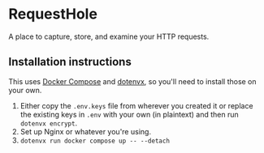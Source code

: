 # RequestHole
A place to capture, store, and examine your HTTP requests.

## Installation instructions

This uses [Docker Compose](https://docs.docker.com/compose/) and
[dotenvx](https://dotenvx.com), so you'll need to install those on your own.

1. Either copy the `.env.keys` file from wherever you created it or replace the
   existing keys in `.env` with your own (in plaintext) and then run `dotenvx
   encrypt`.
2. Set up Nginx or whatever you're using.
3. `dotenvx run docker compose up -- --detach`